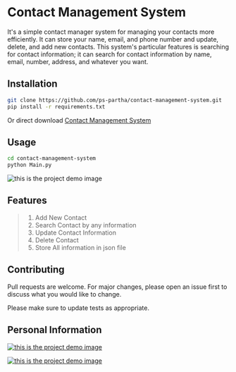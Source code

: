 # Contact Management System 

It's a simple contact manager system for managing your contacts more efficiently. It can store your name, email, and phone number and update, delete, and add new contacts. This system's particular features is searching for contact information; it can search for contact information by name, email, number, address, and whatever you want.

## Installation

```bash
git clone https://github.com/ps-partha/contact-management-system.git
pip install -r requirements.txt
```
Or direct download [Contact Management System](https://github.com/ps-partha/contact-management-system/archive/refs/heads/main.zip)
## Usage

```bash
cd contact-management-system
python Main.py
```
![this is the project demo image](https://i.ibb.co/VgnxNYG/Screenshot-2024-05-14-110530.png)


## Features
>1. Add New Contact
>2. Search Contact by any information
>3. Update Contact Information
>4. Delete Contact
>5. Store All information in json file 

## Contributing

Pull requests are welcome. For major changes, please open an issue first
to discuss what you would like to change.

Please make sure to update tests as appropriate.


## Personal Information
[![this is the project demo image](https://i.ibb.co/9svK6FL/icons8-facebook-48.png)](https://www.facebook.com/partha.sarker01)

[![this is the project demo image](https://i.ibb.co/YhY187C/icons8-linkedin-48.png)](https://www.linkedin.com/in/ps-partha/)
